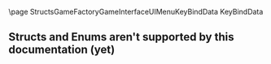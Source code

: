 \page StructsGameFactoryGameInterfaceUIMenuKeyBindData KeyBindData
## Structs and Enums aren't supported by this documentation (yet)
